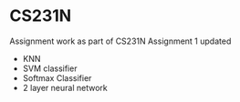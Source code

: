 # CS231N
Assignment work as part of CS231N
Assignment 1 updated
- KNN
- SVM classifier
- Softmax Classifier
- 2 layer neural network
